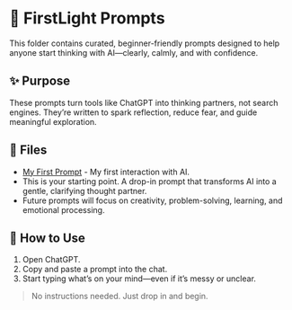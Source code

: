 # 🧠 FirstLight Prompts

This folder contains curated, beginner-friendly prompts designed to help anyone start thinking with AI—clearly, calmly, and with confidence.

## ✨ Purpose
These prompts turn tools like ChatGPT into thinking partners, not search engines. They’re written to spark reflection, reduce fear, and guide meaningful exploration.

## 📂 Files

- [My First Prompt](https://github.com/ailiteracyforeveryone/firstlight/blob/main/prompts/My_first_prompt.md) - My first interaction with AI.
- This is your starting point. A drop-in prompt that transforms AI into a gentle, clarifying thought partner.
- Future prompts will focus on creativity, problem-solving, learning, and emotional processing.

## 🚀 How to Use
1. Open ChatGPT.
2. Copy and paste a prompt into the chat.
3. Start typing what’s on your mind—even if it’s messy or unclear.

> No instructions needed. Just drop in and begin.
